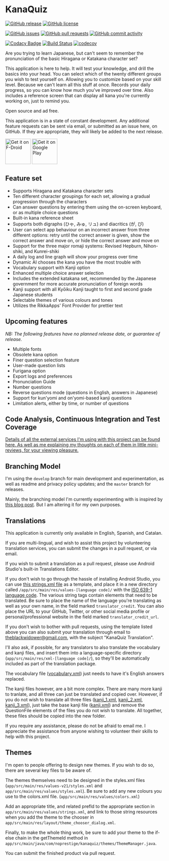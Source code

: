 # KanaQuiz

[![GitHub release](https://img.shields.io/github/release/theblackwidower/KanaQuiz.svg)](https://github.com/theblackwidower/KanaQuiz/releases/)
[![GitHub license](https://img.shields.io/github/license/theblackwidower/KanaQuiz.svg)](https://github.com/theblackwidower/KanaQuiz/blob/master/LICENSE)

[![GitHub issues](https://img.shields.io/github/issues/theblackwidower/KanaQuiz.svg)](https://github.com/theblackwidower/KanaQuiz/issues/)
[![GitHub pull requests](https://img.shields.io/github/issues-pr/theblackwidower/KanaQuiz.svg)](https://github.com/theblackwidower/KanaQuiz/pulls/)
[![GitHub commit activity](https://img.shields.io/github/commit-activity/4w/theblackwidower/KanaQuiz.svg)](https://github.com/theblackwidower/KanaQuiz/graphs/commit-activity)

[![Codacy Badge](https://api.codacy.com/project/badge/Grade/b0af5712d54745ada2893d82c55a680b)](https://www.codacy.com/app/theblackwidower/KanaQuiz?utm_source=github.com&amp;utm_medium=referral&amp;utm_content=theblackwidower/KanaQuiz&amp;utm_campaign=Badge_Grade)
[![Build Status](https://semaphoreci.com/api/v1/theblackwidower/kanaquiz/branches/master/shields_badge.svg)](https://semaphoreci.com/theblackwidower/kanaquiz)
[![codecov](https://codecov.io/gh/theblackwidower/KanaQuiz/branch/master/graph/badge.svg)](https://codecov.io/gh/theblackwidower/KanaQuiz)

Are you trying to learn Japanese, but can't seem to remember the pronunciation of the basic Hiragana or Katakana character set?

This application is here to help. It will test your knowledge, and drill the basics into your head. You can select which of the twenty different groups you wish to test yourself on. Allowing you to customize based on your skill level. Because we can't learn all this stuff at once. Records your daily progress, so you can know how much you've improved over time. Also includes a reference screen that can display all kana you're currently working on, just to remind you. 

Open source and ad free.

This application is in a state of constant development. Any additional feature requests can be sent via email, or submitted as an issue here, on GitHub. If they are appropriate, they will likely be added to the next release.

[<img src="https://f-droid.org/badge/get-it-on.png"
     alt="Get it on F-Droid"
     height="80">](https://f-droid.org/packages/com.noprestige.kanaquiz/)
[<img src="https://play.google.com/intl/en_us/badges/images/generic/en-play-badge.png"
     alt="Get it on Google Play"
     height="80">](https://play.google.com/store/apps/details?id=com.noprestige.kanaquiz)

## Feature set

  * Supports Hiragana and Katakana character sets
  * Ten different character groupings for each set, allowing a gradual progression through the characters
  * Can answer questions by entering them using the on-screen keyboard, or as multiple choice questions
  * Built-in kana reference sheet
  * Supports both digraphs (ひゃ, みゅ, リュ) and diacritics (が, ぴ)
  * User can select app behaviour on an incorrect answer from three different options: retry until the correct answer is given, show the correct answer and move on, or hide the correct answer and move on
  * Support for the three major romaji systems: Revised Hepburn, Nihon-shiki, and Kunrei-shiki
  * A daily log and line graph will show your progress over time
  * Dynamic AI chooses the kana you have the most trouble with
  * Vocabulary support with Kanji option
  * Enhanced multiple choice answer selection
  * Includes the extended katakana set, recommended by the Japanese government for more accurate pronunciation of foreign words
  * Kanji support with all Kyōiku Kanji taught to first and second grade Japanese students
  * Selectable themes of various colours and tones
  * Utilizes the RikkaApps' Font Provider for prettier text

## Upcoming features

_NB: The following features have no planned release date, or guarantee of release._

  * Multiple fonts
  * Obsolete kana option
  * Finer question selection feature
  * User-made question lists
  * Furigana option
  * Export logs and preferences
  * Pronunciation Guide
  * Number questions
  * Reverse questions mode (questions in English, answers in Japanese)
  * Support for kun'yomi and on'yomi-based kanji questions
  * Limitation alerts, either by time, or number of questions

## Code Analysis, Continuous Integration and Test Coverage

[Details of all the external services I'm using with this project can be found here. As well as me explaining my thoughts on each of them in little mini-reviews, for your viewing pleasure.](CIServices.md)

## Branching Model

I'm using the `develop` branch for main development and experimentation, as well as readme and privacy policy updates; and the `master` branch for releases.

Mainly, the branching model I'm currently experimenting with is inspired by [this blog post](https://nvie.com/posts/a-successful-git-branching-model/). But I am altering it for my own purposes.

## Translations

This application is currently only available in English, Spanish, and Catalan.

If you are multi-lingual, and wish to assist this project by volunteering translation services, you can submit the changes in a pull request, or via email.

If you wish to submit a translation as a pull request, please use Android Studio's built-in Translations Editor. 

If you don't wish to go through the hassle of installing Android Studio, you can use [this strings.xml file](https://gist.github.com/theblackwidower/206876858d2bc5a81f9014267750d8fd) as a template, and place it in a new directory called `/app/src/main/res/values-[language code]/` with the [ISO 639-1 language code](https://en.wikipedia.org/wiki/List_of_ISO_639-1_codes). The various string tags contain elements that need to be translated. Be sure to place the name of the language you're translating as well as your own name, in the field marked `translator_credit`. You can also place the URL to your GitHub, Twitter, or other social media profile or personal/professional website in the field marked `translator_credit_url`.

If you don't wish to bother with pull requests, using the template listed above you can also submit your translation through email to [theblackwidower@gmail.com](mailto:theblackwidower@gmail.com?subject=KanaQuiz%20Translation), with the subject "KanaQuiz Translation".

I'll also ask, if possible, for any translators to also translate the vocabulary and kanji files, and insert them into a language-specific directory (`app/src/main/res/xml-[language code]/`), so they'll be automatically included as part of the translation package.

The vocabulary file ([vocabulary.xml](https://github.com/theblackwidower/KanaQuiz/blob/develop/app/src/main/res/xml/vocabulary.xml)) just needs to have it's English answers replaced.

The kanji files however, are a bit more complex. There are many more kanji to tranlate, and all three can just be translated and copied over. However, if you do not wish to translate all three files ([kanji_1.xml](https://github.com/theblackwidower/KanaQuiz/blob/develop/app/src/main/res/xml/kanji_1.xml), [kanji_2.xml](https://github.com/theblackwidower/KanaQuiz/blob/develop/app/src/main/res/xml/kanji_2.xml), [kanji_3.xml](https://github.com/theblackwidower/KanaQuiz/blob/develop/app/src/main/res/xml/kanji_3.xml)), just take the base kanji file ([kanji.xml](https://github.com/theblackwidower/KanaQuiz/blob/develop/app/src/main/res/xml/kanji.xml)) and remove the QuestionFile elements of the files you do not wish to translate. All together, these files should be copied into the new folder.

If you require any assistance, please do not be afraid to email me. I appreciate the assistance from anyone wishing to volunteer their skills to help with this project.

## Themes

I'm open to people offering to design new themes. If you wish to do so, there are several key files to be aware of.

The themes themselves need to be designed in the styles.xml files (`app/src/main/res/values-v21/styles.xml` and `app/src/main/res/values/styles.xml`). Be sure to add any new colours you use to the colors.xml file. (`app/src/main/res/values/colors.xml`)

Add an appropriate title, and related prefId to the appropriate section in `app/src/main/res/values/strings.xml`, and link to those string resources when you add the theme to the chooser in `app/src/main/res/layout/theme_chooser_dialog.xml`.

Finally, to make the whole thing work, be sure to add your theme to the if-else chain in the getThemeId method in `app/src/main/java/com/noprestige/kanaquiz/themes/ThemeManager.java`.

You can submit the finished product via pull request.
